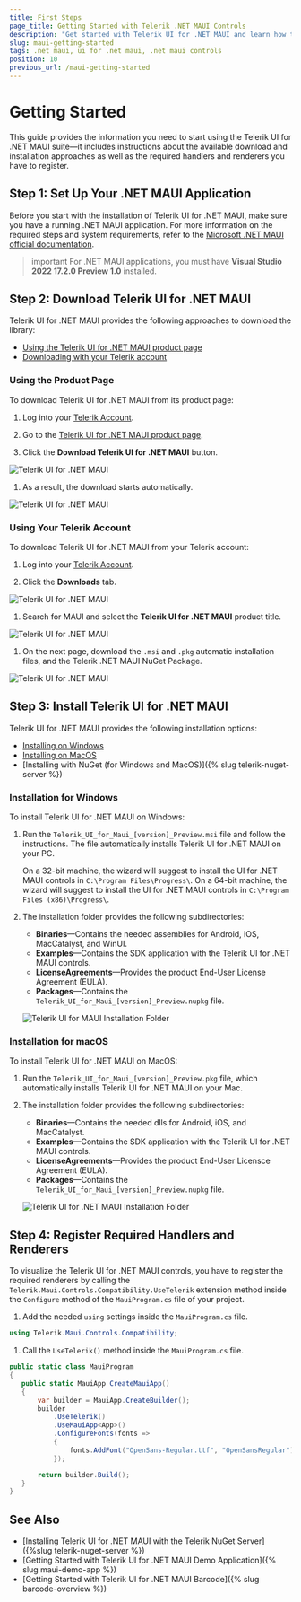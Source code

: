 ```yaml
---
title: First Steps
page_title: Getting Started with Telerik .NET MAUI Controls
description: "Get started with Telerik UI for .NET MAUI and learn how to configure the .NET MAUI project on your machine, download and install the library, and register the required handlers and renderers."
slug: maui-getting-started
tags: .net maui, ui for .net maui, .net maui controls
position: 10
previous_url: /maui-getting-started
---
```


# Getting Started

This guide provides the information you need to start using the Telerik UI for .NET MAUI suite&mdash;it includes instructions about the available download and installation approaches as well as the required handlers and renderers you have to register.

## Step 1: Set Up Your .NET MAUI Application

Before you start with the installation of Telerik UI for .NET MAUI, make sure you have a running .NET MAUI application. For more information on the required steps and system requirements, refer to the [Microsoft .NET MAUI official documentation](https://docs.microsoft.com/en-us/dotnet/maui/get-started/installation).

>important For .NET MAUI applications, you must have **Visual Studio 2022 17.2.0 Preview 1.0** installed.

## Step 2: Download Telerik UI for .NET MAUI

Telerik UI for .NET MAUI provides the following approaches to download the library:

* [Using the Telerik UI for .NET MAUI product page](#from-the-product-page)
* [Downloading with your Telerik account](#with-your-telerik-account)

### Using the Product Page

To download Telerik UI for .NET MAUI from its product page:

1. Log into your [Telerik Account](https://www.telerik.com/account/).

1. Go to the [Telerik UI for .NET MAUI product page](https://www.telerik.com/maui-ui).

1. Click the **Download Telerik UI for .NET MAUI** button.

  ![Telerik UI for .NET MAUI](images/download_maui.png)

1. As a result, the download starts automatically.

  ![Telerik UI for .NET MAUI](images/downloading-maui.png)

### Using Your Telerik Account

To download Telerik UI for .NET MAUI from your Telerik account:

1. Log into your [Telerik Account](https://www.telerik.com/account/).

1. Click the __Downloads__ tab.

  ![Telerik UI for .NET MAUI](images/download-tab.png)

1. Search for MAUI and select the __Telerik UI for .NET MAUI__ product title.

  ![Telerik UI for .NET MAUI](images/search-for-maui.png)

1. On the next page, download the `.msi` and `.pkg` automatic installation files, and the Telerik .NET MAUI NuGet Package.

  ![Telerik UI for .NET MAUI](images/product-files.png)

## Step 3: Install Telerik UI for .NET MAUI

Telerik UI for .NET MAUI provides the following installation options:

* [Installing on Windows](#installation-for-windows)
* [Installing on MacOS](#installation-for-macos)
* [Installing with NuGet (for Windows and MacOS)]({% slug telerik-nuget-server %})

### Installation for Windows

To install Telerik UI for .NET MAUI on Windows:

1. Run the `Telerik_UI_for_Maui_[version]_Preview.msi` file and follow the instructions. The file automatically installs Telerik UI for .NET MAUI on your PC.

    On a 32-bit machine, the wizard will suggest to install the UI for .NET MAUI controls in `C:\Program Files\Progress\`. On a 64-bit machine, the wizard will suggest to install the UI for .NET MAUI controls in `C:\Program Files (x86)\Progress\`.

1. The installation folder provides the following subdirectories:

    * **Binaries**&mdash;Contains the needed assemblies for Android, iOS, MacCatalyst, and WinUI.
    * **Examples**&mdash;Contains the SDK application with the Telerik UI for .NET MAUI controls.
    * **LicenseAgreements**&mdash;Provides the product End-User License Agreement (EULA).
    * **Packages**&mdash;Contains the `Telerik_UI_for_Maui_[version]_Preview.nupkg` file.

    ![Telerik UI for MAUI Installation Folder](images/telerik-ui-for-maui-installation-folder.png)

### Installation for macOS

To install Telerik UI for .NET MAUI on MacOS:

1. Run the `Telerik_UI_for_Maui_[version]_Preview.pkg` file, which automatically installs Telerik UI for .NET MAUI on your Mac.

1. The installation folder provides the following subdirectories:

    * **Binaries**&mdash;Contains the needed dlls for Android, iOS, and MacCatalyst.
    * **Examples**&mdash;Contains the SDK application with the Telerik UI for .NET MAUI controls.
    * **LicenseAgreements**&mdash;Provides the product End-User Licensce Agreement (EULA).
    * **Packages**&mdash;Contains the `Telerik_UI_for_Maui_[version]_Preview.nupkg` file.

    ![Telerik UI for .NET MAUI Installation Folder](images/installation-macos.png)

## Step 4: Register Required Handlers and Renderers

To visualize the Telerik UI for .NET MAUI controls, you have to register the required renderers by calling the `Telerik.Maui.Controls.Compatibility.UseTelerik` extension method inside the `Configure` method of the `MauiProgram.cs` file of your project.

1. Add the needed `using` settings inside the `MauiProgram.cs` file.

 ```C#
using Telerik.Maui.Controls.Compatibility;
 ```

1. Call the `UseTelerik()` method inside the `MauiProgram.cs` file.

 ```C#
public static class MauiProgram
{
	public static MauiApp CreateMauiApp()
	{
		var builder = MauiApp.CreateBuilder();
		builder
			.UseTelerik()
			.UseMauiApp<App>()
			.ConfigureFonts(fonts =>
			{
				fonts.AddFont("OpenSans-Regular.ttf", "OpenSansRegular");
			});

		return builder.Build();
	}
}
 ```

## See Also

* [Installing Telerik UI for .NET MAUI with the Telerik NuGet Server]({%slug telerik-nuget-server %})
* [Getting Started with Telerik UI for .NET MAUI Demo Application]({% slug maui-demo-app %})
* [Getting Started with Telerik UI for .NET MAUI Barcode]({% slug barcode-overview %})
